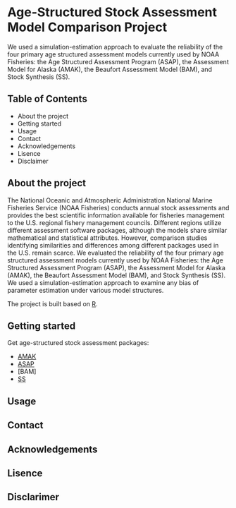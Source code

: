 # Age-Structured Stock Assessment Model Comparison Project

We used a simulation-estimation approach to evaluate the reliability of the four primary age structured assessment models currently used by NOAA Fisheries: the Age Structured Assessment Program (ASAP), the Assessment Model for Alaska (AMAK), the Beaufort Assessment Model (BAM), and Stock Synthesis (SS).

## Table of Contents

- About the project
- Getting started
- Usage
- Contact
- Acknowledgements
- Lisence
- Disclaimer

## About the project

The National Oceanic and Atmospheric Administration National Marine Fisheries Service (NOAA Fisheries) conducts annual stock assessments and provides the best scientific information available for fisheries management to the U.S. regional fishery management councils. Different regions utilize different assessment software packages, although the models share similar mathematical and statistical attributes. However, comparison studies identifying similarities and differences among different packages used in the U.S. remain scarce. We evaluated the reliability of the four primary age structured assessment models currently used by NOAA Fisheries: the Age Structured Assessment Program (ASAP), the Assessment Model for Alaska (AMAK), the Beaufort Assessment Model (BAM), and Stock Synthesis (SS). We used a simulation-estimation approach to examine any bias of parameter estimation under various model structures. 

The project is built based on [R](https://www.r-project.org/). 

## Getting started

Get age-structured stock assessment packages:
- [AMAK](https://github.com/NMFS-toolbox/AMAK.git)
- [ASAP](https://nmfs-fish-tools.github.io/ASAP/)
- [BAM]
- [SS](https://vlab.ncep.noaa.gov/web/stock-synthesis/home)

## Usage
## Contact
## Acknowledgements 
## Lisence
## Disclarimer
